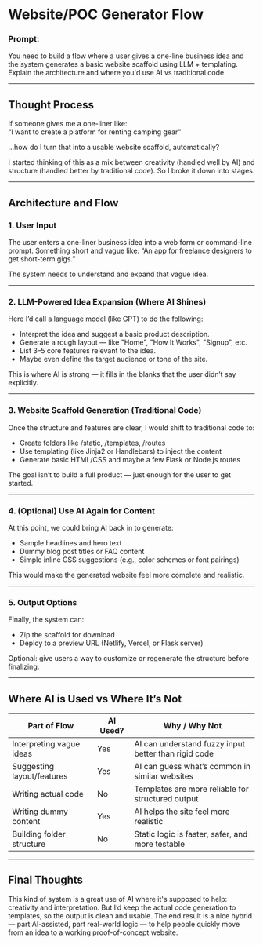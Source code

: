 
# Website/POC Generator Flow

### Prompt:
You need to build a flow where a user gives a one-line business idea and the system generates a basic website scaffold using LLM + templating. Explain the architecture and where you'd use AI vs traditional code.

---

## Thought Process

If someone gives me a one-liner like:  
 “I want to create a platform for renting camping gear”  

...how do I turn that into a usable website scaffold, automatically?

I started thinking of this as a mix between creativity (handled well by AI) and structure (handled better by traditional code). So I broke it down into stages.

---

## Architecture and Flow

### 1. User Input

The user enters a one-liner business idea into a web form or command-line prompt. Something short and vague like:
 “An app for freelance designers to get short-term gigs.”

The system needs to understand and expand that vague idea.

---

### 2. LLM-Powered Idea Expansion (Where AI Shines)

Here I’d call a language model (like GPT) to do the following:

- Interpret the idea and suggest a basic product description.
- Generate a rough layout — like "Home", "How It Works", "Signup", etc.
- List 3–5 core features relevant to the idea.
- Maybe even define the target audience or tone of the site.

This is where AI is strong — it fills in the blanks that the user didn’t say explicitly.

---

### 3. Website Scaffold Generation (Traditional Code)

Once the structure and features are clear, I would shift to traditional code to:
- Create folders like /static, /templates, /routes
- Use templating (like Jinja2 or Handlebars) to inject the content
- Generate basic HTML/CSS and maybe a few Flask or Node.js routes

The goal isn’t to build a full product — just enough for the user to get started.

---

### 4. (Optional) Use AI Again for Content

At this point, we could bring AI back in to generate:
- Sample headlines and hero text
- Dummy blog post titles or FAQ content
- Simple inline CSS suggestions (e.g., color schemes or font pairings)

This would make the generated website feel more complete and realistic.

---

### 5. Output Options

Finally, the system can:
- Zip the scaffold for download
- Deploy to a preview URL (Netlify, Vercel, or Flask server)

Optional: give users a way to customize or regenerate the structure before finalizing.

---

## Where AI is Used vs Where It’s Not

| Part of Flow               | AI Used? | Why / Why Not |
|----------------------------|----------|---------------|
| Interpreting vague ideas   | Yes      | AI can understand fuzzy input better than rigid code |
| Suggesting layout/features | Yes      | AI can guess what’s common in similar websites |
| Writing actual code        | No       | Templates are more reliable for structured output |
| Writing dummy content      | Yes      | AI helps the site feel more realistic |
| Building folder structure  | No       | Static logic is faster, safer, and more testable |

---

## Final Thoughts

This kind of system is a great use of AI where it's supposed to help: creativity and interpretation. But I’d keep the actual code generation to templates, so the output is clean and usable. The end result is a nice hybrid — part AI-assisted, part real-world logic — to help people quickly move from an idea to a working proof-of-concept website.
